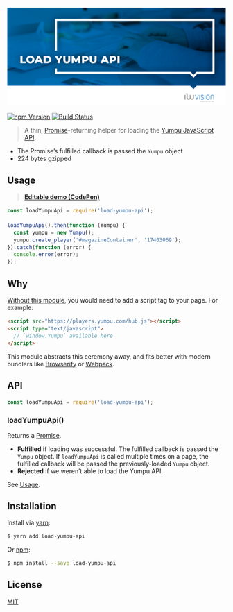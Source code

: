 ![Load Yumpu API](docs/images/github_banner.png "Load Yumpu API")

[![npm Version](http://img.shields.io/npm/v/@w-vision/load-yumpu-api.svg?style=for-the-badge)](https://www.npmjs.com/package/@w-vision/load-yumpu-api) [![Build Status](https://img.shields.io/travis/w-vision/load-yumpu-api.svg?branch=master&style=for-the-badge)](https://travis-ci.org/w-vision/load-yumpu-api)

> A thin, [Promise](https://developers.google.com/web/fundamentals/primers/promises)-returning helper for loading the [Yumpu JavaScript API](https://developers.yumpu.com/introductionJS.html).

- The Promise&rsquo;s fulfilled callback is passed the `Yumpu` object
- 224 bytes gzipped

## Usage

> [**Editable demo (CodePen)**](https://codepen.io/aarongerig/pen/PxYRRp)

```js
const loadYumpuApi = require('load-yumpu-api');

loadYumpuApi().then(function (Yumpu) {
  const yumpu = new Yumpu();
  yumpu.create_player('#magazineContainer', '17403069');
}).catch(function (error) {
  console.error(error);
});
```

## Why

[Without this module](https://developers.yumpu.com/quickSetup.html), you would need to add a script tag to your page. For example:

```html
<script src="https://players.yumpu.com/hub.js"></script>
<script type="text/javascript">
  // `window.Yumpu` available here
</script>
```

This module abstracts this ceremony away, and fits better with modern bundlers like [Browserify](http://browserify.org/) or [Webpack](https://webpack.github.io/).

## API

```js
const loadYumpuApi = require('load-yumpu-api');
```

### loadYumpuApi()

Returns a [Promise](https://developer.mozilla.org/en-US/docs/Web/JavaScript/Reference/Global_Objects/Promise).

- **Fulfilled** if loading was successful. The fulfilled callback is passed the `Yumpu` object. If `loadYumpuApi` is called multiple times on a page, the fulfilled callback will be passed the previously-loaded `Yumpu` object.
- **Rejected** if we weren&rsquo;t able to load the Yumpu API.

See [Usage](#usage).

## Installation

Install via [yarn](https://yarnpkg.com):

```sh
$ yarn add load-yumpu-api
```

Or [npm](https://npmjs.com):

```sh
$ npm install --save load-yumpu-api
```

## License

[MIT](LICENSE.md)